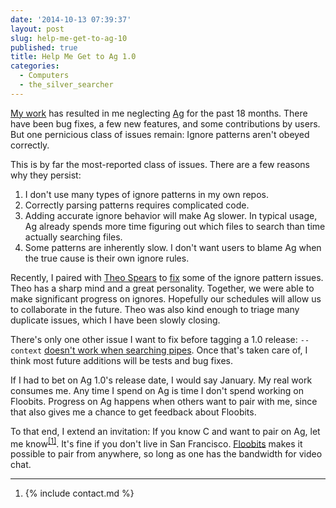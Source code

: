 ```yaml
---
date: '2014-10-13 07:39:37'
layout: post
slug: help-me-get-to-ag-10
published: true
title: Help Me Get to Ag 1.0
categories:
  - Computers
  - the_silver_searcher
---
```


[My work](https://floobits.com/) has resulted in me neglecting [Ag](/ag/) for the past 18 months. There have been bug fixes, a few new features, and some contributions by users. But one pernicious class of issues remain: Ignore patterns aren't obeyed correctly.

This is by far the most-reported class of issues. There are a few reasons why they persist:

1. I don't use many types of ignore patterns in my own repos.
2. Correctly parsing patterns requires complicated code.
3. Adding accurate ignore behavior will make Ag slower. In typical usage, Ag already spends more time figuring out which files to search than time actually searching files.
4. Some patterns are inherently slow. I don't want users to blame Ag when the true cause is their own ignore rules.

Recently, I paired with [Theo Spears](https://github.com/theospears) to [fix](https://github.com/ggreer/the_silver_searcher/pull/501/files) some of the ignore pattern issues. Theo has a sharp mind and a great personality. Together, we were able to make significant progress on ignores. Hopefully our schedules will allow us to collaborate in the future. Theo was also kind enough to triage many duplicate issues, which I have been slowly closing.

There's only one other issue I want to fix before tagging a 1.0 release: `--context` [doesn't work when searching pipes](https://github.com/ggreer/the_silver_searcher/issues/347). Once that's taken care of, I think most future additions will be tests and bug fixes.

If I had to bet on Ag 1.0's release date, I would say January. My real work consumes me. Any time I spend on Ag is time I don't spend working on Floobits. Progress on Ag happens when others want to pair with me, since that also gives me a chance to get feedback about Floobits.

<span id="invitation"></span>
To that end, I extend an invitation: If you know C and want to pair on Ag, let me know<sup>[\[1\]](#ref_1)</sup>. It's fine if you don't live in San Francisco. [Floobits](https://floobits.com/) makes it possible to pair from anywhere, so long as one has the bandwidth for video chat.

---

1. <span id="ref_1"></span> {% include contact.md %}
